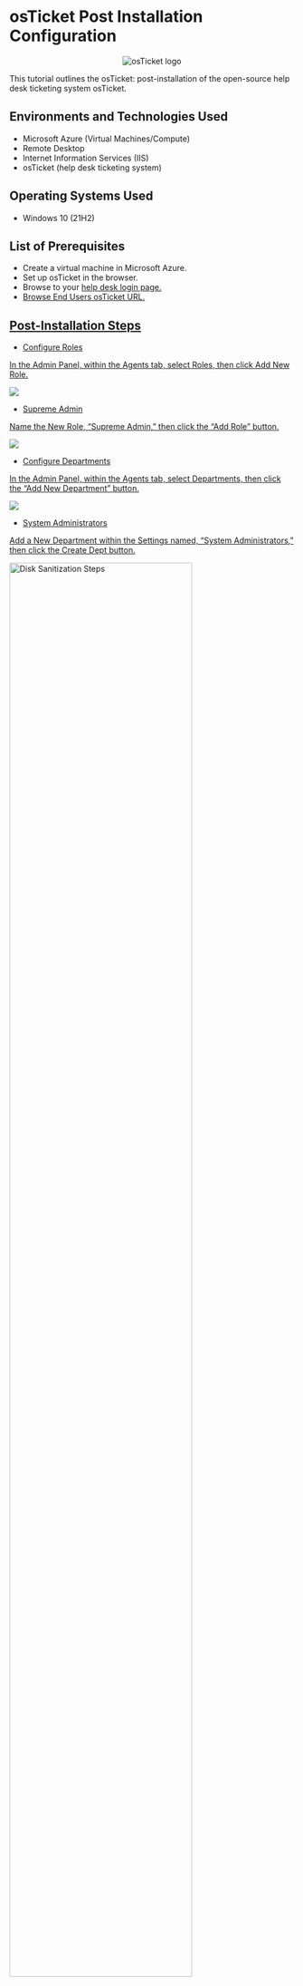# osTicket Post Installation Configuration
<p align="center">
<img src="https://i.imgur.com/Clzj7Xs.png" alt="osTicket logo"/>
</p>

This tutorial outlines the osTicket: post-installation of the open-source help desk ticketing system osTicket.<br />


<h2>Environments and Technologies Used</h2>

- Microsoft Azure (Virtual Machines/Compute)
- Remote Desktop
- Internet Information Services (IIS)
- osTicket (help desk ticketing system)

<h2>Operating Systems Used </h2>

- Windows 10</b> (21H2)

<h2>List of Prerequisites</h2>

- Create a virtual machine in Microsoft Azure.
- Set up osTicket in the browser.
- Browse to your <a href="http://localhost/osTicket/scp/login.php">help desk login page.
- Browse <a href="http://localhost/osTicket/">End Users osTicket URL.

<h2>Post-Installation Steps</h2>

- Configure Roles
<p>

In the Admin Panel, within the Agents tab, select Roles, then click Add New Role.
<p>
<img src="https://imgur.com/VW2TU8x.png">
</p>
<p>
  
- Supreme Admin
 <p>
    
Name the New Role, “Supreme Admin,” then click the “Add Role” button.
<p>

<img src="https://imgur.com/8gDvdux.png">
</p>
<p>

  
- Configure Departments

In the Admin Panel, within the Agents tab, select Departments, then click the “Add New Department” button.
<p>
<img src="https://imgur.com/aeO9g3A.png">
</p>
<p>

  
- System Administrators
  
Add a New Department within the Settings named, “System Administrators,” then click the Create Dept button.
<p>
<img src="https://i.imgur.com/DJmEXEB.png" height="80%" width="80%" alt="Disk Sanitization Steps"/>
</p>
<p>

